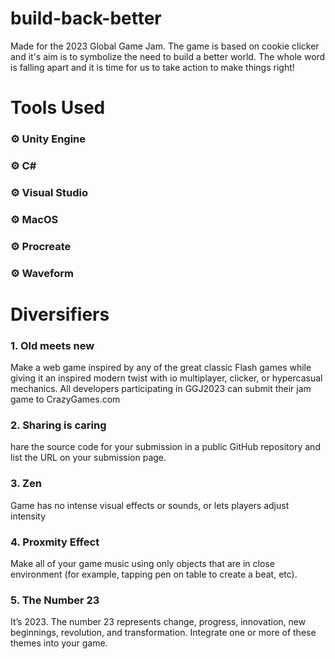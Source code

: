 # build-back-better
Made for the 2023 Global Game Jam. The game is based on cookie clicker and it's aim is to symbolize the need to build a better world. The whole word is falling apart and it is time for us to take action to make things right!

# Tools Used 

### ⚙️ Unity Engine 
### ⚙️ C# 
### ⚙️ Visual Studio 
### ⚙️ MacOS 
### ⚙️ Procreate 
### ⚙️ Waveform 

# Diversifiers #

### 1. Old meets new

Make a web game inspired by any of the great classic Flash games while giving it an inspired modern twist with io multiplayer, clicker, or hypercasual mechanics. All developers participating in GGJ2023 can submit their jam game to CrazyGames.com

### 2. Sharing is caring

hare the source code for your submission in a public GitHub repository and list the URL on your submission page.

### 3. Zen

Game has no intense visual effects or sounds, or lets players adjust intensity

### 4. Proxmity Effect

 Make all of your game music using only objects that are in close environment (for example, tapping pen on table to create a beat, etc).
 
 ### 5. The Number 23 
 
 It’s 2023. The number 23 represents change, progress, innovation, new beginnings, revolution, and transformation. Integrate one or more of these themes into your game.
 
 





